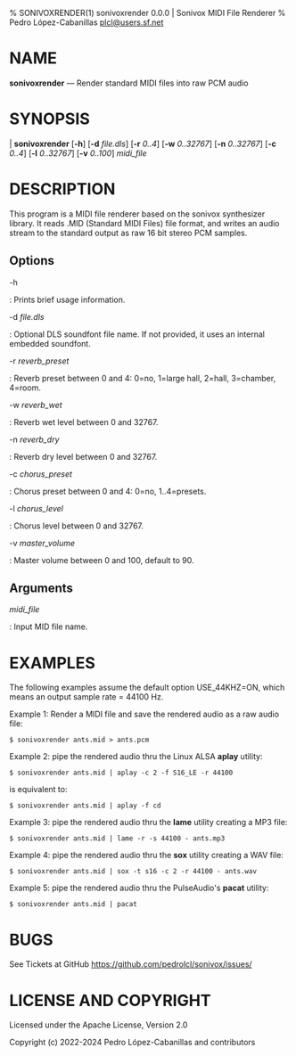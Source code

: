 % SONIVOXRENDER(1) sonivoxrender 0.0.0 | Sonivox MIDI File Renderer
% Pedro López-Cabanillas <plcl@users.sf.net>

# NAME

**sonivoxrender** — Render standard MIDI files into raw PCM audio

# SYNOPSIS

| **sonivoxrender** [**-h**] [**-d** _file.dls_] [**-r** _0..4_] [**-w** _0..32767_] [**-n** _0..32767_] [**-c** _0..4_] [**-l** _0..32767_] [**-v** _0..100_]  _midi_file_

# DESCRIPTION

This program is a MIDI file renderer based on the sonivox synthesizer library.
It reads .MID (Standard MIDI Files) file format, and writes an audio stream to the standard output as raw 16 bit stereo PCM samples.

## Options

-h

:   Prints brief usage information.

-d  _file.dls_

:   Optional DLS soundfont file name. If not provided, it uses an internal embedded soundfont.

-r  _reverb_preset_

:   Reverb preset between 0 and 4: 0=no, 1=large hall, 2=hall, 3=chamber, 4=room.

-w  _reverb_wet_

:   Reverb wet level between 0 and 32767.

-n  _reverb_dry_

:   Reverb dry level between 0 and 32767.

-c  _chorus_preset_

:   Chorus preset between 0 and 4: 0=no, 1..4=presets.

-l _chorus_level_

:   Chorus level between 0 and 32767.

-v _master_volume_

:   Master volume between 0 and 100, default to 90.

## Arguments

_midi_file_

:   Input MID file name.

# EXAMPLES

The following examples assume the default option USE_44KHZ=ON, which means an output sample rate = 44100 Hz.

Example 1: Render a MIDI file and save the rendered audio as a raw audio file:

    $ sonivoxrender ants.mid > ants.pcm

Example 2: pipe the rendered audio thru the Linux ALSA **aplay** utility:

    $ sonivoxrender ants.mid | aplay -c 2 -f S16_LE -r 44100

is equivalent to:

    $ sonivoxrender ants.mid | aplay -f cd

Example 3: pipe the rendered audio thru the **lame** utility creating a MP3 file:

    $ sonivoxrender ants.mid | lame -r -s 44100 - ants.mp3

Example 4: pipe the rendered audio thru the **sox** utility creating a WAV file:

    $ sonivoxrender ants.mid | sox -t s16 -c 2 -r 44100 - ants.wav

Example 5: pipe the rendered audio thru the PulseAudio's **pacat** utility:

    $ sonivoxrender ants.mid | pacat

# BUGS

See Tickets at GitHub <https://github.com/pedrolcl/sonivox/issues/>

# LICENSE AND COPYRIGHT

Licensed under the Apache License, Version 2.0

Copyright (c) 2022-2024 Pedro López-Cabanillas and contributors
